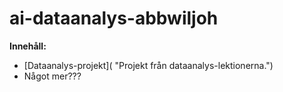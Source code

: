 # ai-dataanalys-abbwiljoh

**Innehåll:**
  - [Dataanalys-projekt]( "Projekt från dataanalys-lektionerna.")
  - Något mer???
